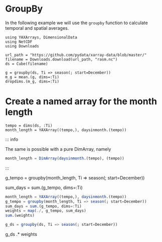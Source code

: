 # GroupBy
In the following example we will use the `groupby` function to calculate temporal and spatial averages.

````@example groupby
using YAXArrays, DimensionalData
using NetCDF
using Downloads
````

````@example compare_with_xarray
url_path = "https://github.com/pydata/xarray-data/blob/master/"
filename = Downloads.download(url_path, "rasm.nc")
ds = Cube(filename)
````

````@example compare_with_xarray
g = groupby(ds, Ti => season(; start=December))
m_g = mean.(g, dims=:Ti)
dropdims.(m_g, dims=:Ti)
````

# Create a named array for the month length

````@example compare_with_xarray
tempo = dims(ds, :Ti)
month_length = YAXArray((tempo,), daysinmonth.(tempo))
````

::: info

The same is possible with a pure DimArray, namely

````julia
month_length = DimArray(daysinmonth.(tempo), (tempo))
````

:::


g_tempo = groupby(month_length, Ti => season(; start=December))

sum_days = sum.(g_tempo, dims=:Ti)

```julia
month_length = YAXArray((tempo,), daysinmonth.(tempo))
g_tempo = groupby(month_length, Ti => season(; start=December))
sum_days = sum.(g_tempo, dims=:Ti)
weights = map(./, g_tempo, sum_days)
sum.(weights)

g_ds = groupby(ds, Ti => season(; start=December))

````
g_ds .* weights



